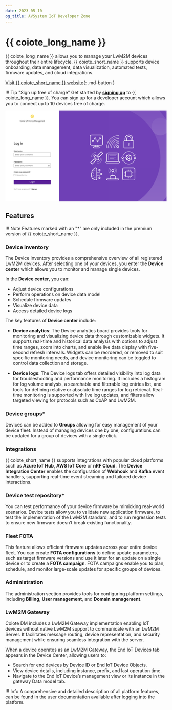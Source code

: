 ```yaml
---
date: 2023-05-10
og_title: AVSystem IoT Developer Zone
---
```


# {{ coiote_long_name }}

{{ coiote_long_name }} allows you to manage your LwM2M devices throughout their entire lifecycle. {{ coiote_short_name }} supports device onboarding, data management, data visualization, automated tests, firmware updates, and cloud integrations.

[Visit {{ coiote_short_name }} website]({{avsystem_coiote_link}}){: .md-button }

!!! Tip "Sign up free of charge"
    Get started by <a href="{{ coiote_site_link }}/" target="_blank">**signing up**</a> to {{ coiote_long_name }}. You can sign up for a developer account which allows you to connect up to 10 devices free of charge.

![Coiote login page](images/login-page-new.png "{{ coiote_short_name }} login page")

## Features

!!! Note
    Features marked with an "*" are only included in the premium version of {{ coiote_short_name }}.

### Device inventory

The Device inventory provides a comprehensive overview of all registered LwM2M devices. After selecting one of your devices, you enter the **Device center** which allows you to monitor and manage single devices.

In the **Device center**, you can:

* Adjust device configurations
* Perform operations on device data model
* Schedule firmware updates
* Visualize device data
* Access detailed device logs

The key features of **Device center** include:

* **Device analytics**: The Device analytics board provides tools for monitoring and visualizing device data through customizable widgets. It supports real-time and historical data analysis with options to adjust time ranges, zoom into charts, and enable live data display with five-second refresh intervals. Widgets can be reordered, or removed to suit specific monitoring needs, and device monitoring can be toggled to control data collection and storage.

* **Device logs**: The Device logs tab offers detailed visibility into log data for troubleshooting and performance monitoring. It includes a histogram for log volume analysis, a searchable and filterable log entries list, and tools for defining relative or absolute time ranges for log retrieval. Real-time monitoring is supported with live log updates, and filters allow targeted viewing for protocols such as CoAP and LwM2M.

### Device groups*

Devices can be added to **Groups** allowing for easy management of your device fleet. Instead of managing devices one by one, configurations can be updated for a group of devices with a single click.

### Integrations

{{ coiote_short_name }} supports integrations with popular cloud platforms such as **Azure IoT Hub**, **AWS IoT Core** or **nRF Cloud**. The **Device Integration Center** enables the configuration of **Webhook** and **Kafka** event handlers, supporting real-time event streaming and tailored device interactions.

### Device test repository*

You can test performance of your device firmware by mimicking real-world scenarios. Device tests allow you to validate new application firmware, to test the implementation of the LwM2M standard, and to run regression tests to ensure new firmware doesn’t break existing functionality.

### Fleet FOTA

This feature allows efficient firmware updates across your entire device fleet. You can create **FOTA configurations** to define update parameters, such as target firmware versions and use it later for an update on a single device or to create a **FOTA campaign**. FOTA campaigns enable you to plan, schedule, and monitor large-scale updates for specific groups of devices. 

### Administration

The administration section provides tools for configuring platform settings, including **Billing**, **User management**, and **Domain management**.


### LwM2M Gateway

Coiote DM includes a LwM2M Gateway implementation enabling IoT devices without native LwM2M support to communicate with an LwM2M Server. It facilitates message routing, device representation, and security management while ensuring seamless integration with the server.


When a device operates as an LwM2M Gateway, the End IoT Devices tab appears in the Device Center, allowing users to:

- Search for end devices by Device ID or End IoT Device Objects.
- View device details, including instance, prefix, and last operation time.
- Navigate to the End IoT Device’s management view or its instance in the gateway Data model tab.

!!! Info
    A comprehensive and detailed description of all platform features, can be found in the user documentation available after logging into the platform. 